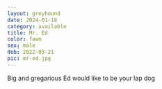 ```yaml
---
layout: greyhound
date: 2024-01-18
category: available
title: Mr. Ed
color: fawn
sex: male
dob: 2022-03-21
pic: mr-ed.jpg
---
```

Big and gregarious Ed would like to be your lap dog
